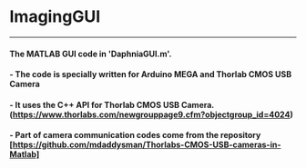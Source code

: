 # ImagingGUI
*** 

#### The MATLAB GUI code in 'DaphniaGUI.m'. 
#### - The code is specially written for Arduino MEGA and Thorlab CMOS USB Camera
#### - It uses the C++ API for Thorlab CMOS USB Camera. (https://www.thorlabs.com/newgrouppage9.cfm?objectgroup_id=4024)
#### - Part of camera communication codes come from the repository [https://github.com/mdaddysman/Thorlabs-CMOS-USB-cameras-in-Matlab]
